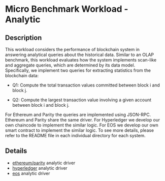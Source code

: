 # Micro Benchmark Workload - Analytic

## Description

This workload considers the performance of blockchain system in answering analytical queries about the
historical data. Similar to an OLAP benchmark, this workload evaluates how the system implements scan-like
and aggregate queries, which are determined by its data model. Specifically, we implement two queries for
extracting statistics from the blockchain data:

* Q1: Compute the total transaction values committed between block i and block j.

* Q2: Compute the largest transaction value involving a given account between block i and block j.

For Ethereum and Parity the queries are implemented using JSON-RPC. Ethereum and Parity share the same driver.
For Hyperledger we develop our own chaincode to implement the similar logic.
For EOS we develop our own smart contract to implement the similar logic.
To see more details, please refer to the README file in each individual directory for each system.

## Details

+ [ethereum/parity](ethereum/README.md) analytic driver
+ [hyperledger](hyperledger/README.md) analytic driver
+ [eos](eos/README.md) analytic driver
